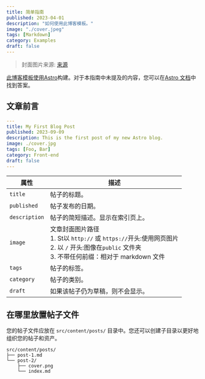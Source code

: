 ```yaml
---
title: 简单指南
published: 2023-04-01
description: "如何使用此博客模板。"
image: "./cover.jpeg"
tags: [Markdown]
category: Examples
draft: false
---
```


> 封面图片来源: [来源](https://image.civitai.com/xG1nkqKTMzGDvpLrqFT7WA/208fc754-890d-4adb-9753-2c963332675d/width=2048/01651-1456859105-(colour_1.5),girl,_Blue,yellow,green,cyan,purple,red,pink,_best,8k,UHD,masterpiece,male%20focus,%201boy,gloves,%20ponytail,%20long%20hair,.jpeg)

[此博客模板使用Astro](https://astro.build/)构建。对于本指南中未提及的内容，您可以在[Astro 文档](https://docs.astro.build/)中找到答案。

## 文章前言

```yaml
---
title: My First Blog Post
published: 2023-09-09
description: This is the first post of my new Astro blog.
image: ./cover.jpg
tags: [Foo, Bar]
category: Front-end
draft: false
---
```

| 属性   | 描述                                                                                                                                                                                               |
|---------------|-------------------------------------------------------------------------------------------------------------------------------------------------------------------------------------------------------------|
| `title`       | 帖子的标题。                                                                                                                                                                               |
| `published`   | 帖子发布的日期。                                                                                                                                                                   |
| `description` | 帖子的简短描述。显示在索引页上。                                                                                                                                  |
| `image`       | 文章封面图片路径<br/>1. St以 `http://` 或 `https://`开头:使用网页图片<br/>2. 以  `/` 开头:图像在`public` 文件夹<br/>3. 不带任何前缀：相对于 markdown 文件 |
| `tags`        | 帖子的标签。                                                                                                                                                                                 |
| `category`    | 帖子的类别。                                                                                                                                                                             |
| `draft`        | 如果该帖子仍为草稿，则不会显示。                                                                                                                                    |

## 在哪里放置帖子文件



您的帖子文件应放在 `src/content/posts/` 目录中。您还可以创建子目录以更好地组织您的帖子和资产。

```
src/content/posts/
├── post-1.md
└── post-2/
    ├── cover.png
    └── index.md
```
